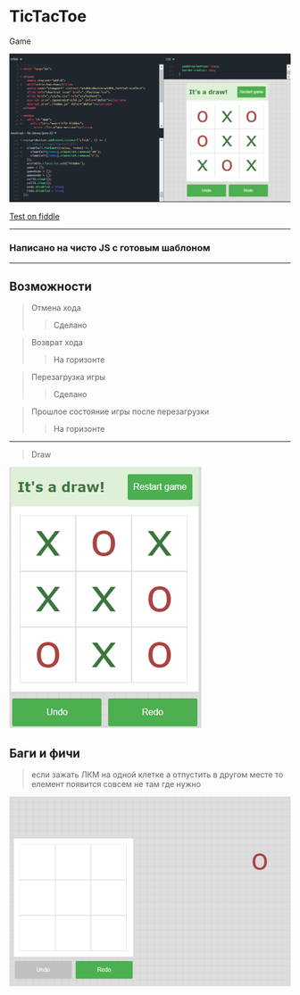 # TicTacToe #

Game

<img src = "res/fidle.png" />

<a href = "https://jsfiddle.net/Maximuson/Lp8z1gtf/" >Test on fiddle<a/>
  
 ---

### Написано на чисто JS с готовым шаблоном

 ---

## Возможности ##

>Отмена хода
>>Сделано

>Возврат хода
>>На горизонте

>Перезагрузка игры
>>Сделано

>Прошлое состояние игры после перезагрузки
>>На горизонте

---

> Draw

<img src = "res/Draw.png" />


## Баги и фичи ##

>если зажать  ЛКМ на одной клетке а отпустить в другом месте то елемент появится совсем не там где нужно

<img src = "res/bag.png" />




